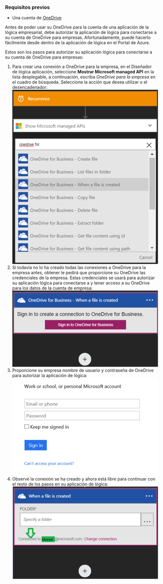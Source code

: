 ### <a name="prerequisites"></a>Requisitos previos
- Una cuenta de [OneDrive](http://OneDrive.com) 

Antes de poder usar su OneDrive para la cuenta de una aplicación de la lógica empresarial, debe autorizar la aplicación de lógica para conectarse a su cuenta de OneDrive para empresas. Afortunadamente, puede hacerlo fácilmente desde dentro de la aplicación de lógica en el Portal de Azure. 

Estos son los pasos para autorizar su aplicación lógica para conectarse a su cuenta de OneDrive para empresas:

1. Para crear una conexión a OneDrive para la empresa, en el Diseñador de lógica aplicación, seleccione **Mostrar Microsoft managed API** en la lista desplegable, a continuación, escriba *OneDrive para la empresa* en el cuadro de búsqueda. Seleccione la acción que desea utilizar o el desencadenador:  
  ![](./media/connectors-create-api-onedriveforbusiness/onedriveforbusiness-1.png)
2. Si todavía no lo ha creado todas las conexiones a OneDrive para la empresa antes, obtener le pedirá que proporcione su OneDrive las credenciales de la empresa. Estas credenciales se usará para autorizar su aplicación lógica para conectarse a y tener acceso a su OneDrive para los datos de la cuenta de empresa:  
  ![](./media/connectors-create-api-onedriveforbusiness/onedriveforbusiness-2.png)
3. Proporcione su empresa nombre de usuario y contraseña de OneDrive para autorizar la aplicación de lógica:  
  ![](./media/connectors-create-api-onedriveforbusiness/onedriveforbusiness-3.png)   
4. Observe la conexión se ha creado y ahora está libre para continuar con el resto de los pasos en su aplicación de lógica:  
  ![](./media/connectors-create-api-onedriveforbusiness/onedriveforbusiness-4.png)   
